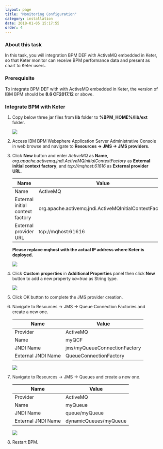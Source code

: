 ```yaml
---
layout: page
title: "Monitoring Configuration"
category: installation
date: 2018-01-05 15:17:55
order: 4
---
```


### About this task

In this task, you will integration BPM DEF with ActiveMQ embedded in Keter, so that Keter monitor can receive BPM performance data and present as chart to Keter users.

### Prerequisite
To integrate BPM DEF with with ActiveMQ embedded in Keter,  the version of IBM BPM should be **8.6 CF2017.12** or above.

### Integrate BPM with Keter

  1. Copy below three jar files from **lib** folder to **%BPM_HOME%/lib/ext** folder. 
  
     ![][op_def_mq_lib] 
  
  2. Access IBM BPM Websphere Application Server Administrative Console in web browse and navigate to **Resources -> JMS -> JMS providers**. 
  3. Click **New** button and enter *ActiveMQ* as **Name**, *org.apache.activemq.jndi.ActiveMQInitialContextFactory* as **External initial context factory**, and *tcp://mqhost:61616* as **External provider URL**.  
     
     Name             | Value       
     ----------------------|-------------------
     Name          |ActiveMQ
     External initial context factory	|org.apache.activemq.jndi.ActiveMQInitialContextFactory
     External provider URL           |tcp://mqhost:61616
   
     **Please replace mqhost with the actual IP address where Keter is deployed.**
  
       ![][op_def_mq_provider] 
  
  4. Click **Custom properties** in **Additional Properties** panel then click **New** button to add a new property *xa=true* as String type.
      
       ![][op_def_mq_provider_prop] 

  5. Click OK button to complete the JMS provider creation.
  6. Navigate to Resources -> JMS -> Queue Connection Factories and create a new one.
  
     Name             | Value       
     ----------------------|-------------------
     Provider		|ActiveMQ
     Name          |myQCF 
     JNDI Name	|jms/myQueueConnectionFactory
     External JNDI Name           |QueueConnectionFactory

       ![][op_def_queue_conn_factory] 
        
  7. Navigate to Resources -> JMS -> Queues and create a new one.
  
     Name             | Value       
     ----------------------|-------------------
     Provider		|ActiveMQ
     Name          |myQueue 
     JNDI Name	|queue/myQueue
     External JNDI Name           |dynamicQueues/myQueue

     ![][op_def_queue] 
     
8. Restart BPM.
  
[op_def_mq_lib]: ../images/operation/operation_def_mq_lib.PNG
[op_def_mq_provider]: ../images/operation/operation_def_mq_provider.PNG
[op_def_mq_provider_prop]: ../images/operation/operation_def_mq_provider_custom_prop.PNG
[op_def_queue_conn_factory]: ../images/operation/operation_def_queue_conn_factory.PNG
[op_def_queue]: ../images/operation/operation_def_queue.PNG

